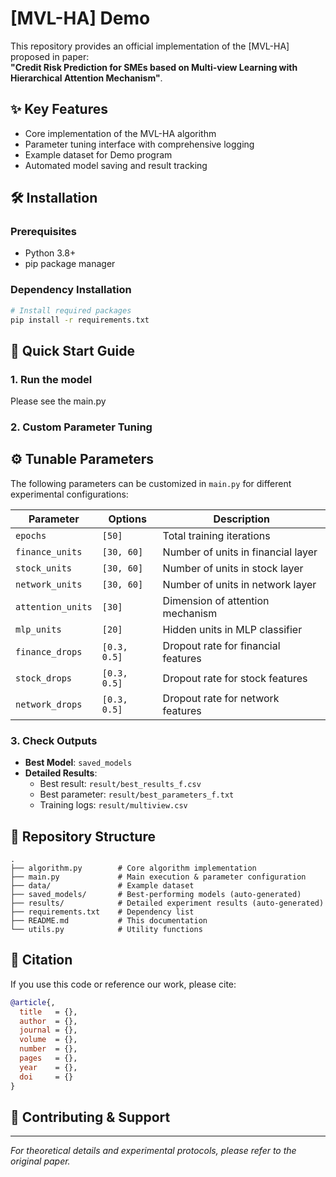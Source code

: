 # [MVL-HA] Demo 

This repository provides an official implementation of the [MVL-HA] proposed in paper:  
**"Credit Risk Prediction for SMEs based on Multi-view Learning with
Hierarchical Attention Mechanism"**.

## ✨ Key Features
- Core implementation of the MVL-HA algorithm
- Parameter tuning interface with comprehensive logging
- Example dataset for Demo program
- Automated model saving and result tracking

## 🛠️ Installation

### Prerequisites
- Python 3.8+
- pip package manager

### Dependency Installation
```bash
# Install required packages
pip install -r requirements.txt
```

## 🚀 Quick Start Guide

### 1. Run the model 

Please see the main.py

### 2. Custom Parameter Tuning
## ⚙️ Tunable Parameters

The following parameters can be customized in `main.py` for different experimental configurations:

| Parameter | Options | Description |
|-----------|---------|-------------|
| `epochs` | `[50]` | Total training iterations |
| `finance_units` | `[30, 60]` | Number of units in financial layer |
| `stock_units` | `[30, 60]` | Number of units in stock layer |
| `network_units` | `[30, 60]` | Number of units in network layer |
| `attention_units` | `[30]` | Dimension of attention mechanism |
| `mlp_units` | `[20]` | Hidden units in MLP classifier |
| `finance_drops` | `[0.3, 0.5]` | Dropout rate for financial features |
| `stock_drops` | `[0.3, 0.5]` | Dropout rate for stock features |
| `network_drops` | `[0.3, 0.5]` | Dropout rate for network features |

### 3. Check Outputs
- **Best Model**: `saved_models`  
- **Detailed Results**:  
  - Best result: `result/best_results_f.csv`  
  - Best parameter: `result/best_parameters_f.txt`  
  - Training logs: `result/multiview.csv`

## 📁 Repository Structure
```
.
├── algorithm.py        # Core algorithm implementation
├── main.py             # Main execution & parameter configuration
├── data/               # Example dataset
├── saved_models/       # Best-performing models (auto-generated)
├── results/            # Detailed experiment results (auto-generated)
├── requirements.txt    # Dependency list
├── README.md           # This documentation
└── utils.py            # Utility functions 
```

## 📜 Citation

If you use this code or reference our work, please cite:

```bibtex
@article{,
  title   = {},
  author  = {},
  journal = {},
  volume  = {},
  number  = {},
  pages   = {},
  year    = {},
  doi     = {}
}
```

## 🤝 Contributing & Support

---

*For theoretical details and experimental protocols, please refer to the original paper.*
```
